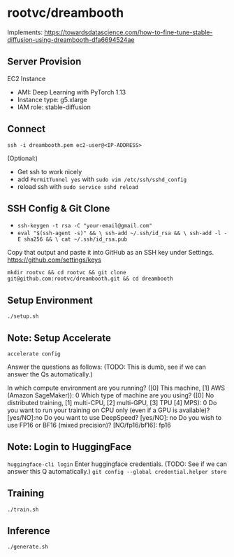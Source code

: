 rootvc/dreambooth
====================
Implements: https://towardsdatascience.com/how-to-fine-tune-stable-diffusion-using-dreambooth-dfa6694524ae

Server Provision
----------------
EC2 Instance
* AMI: Deep Learning with PyTorch 1.13
* Instance type: g5.xlarge
* IAM role: stable-diffusion

Connect
-------
`ssh -i dreambooth.pem ec2-user@<IP-ADDRESS>`

(Optional:)
* Get ssh to work nicely
 * add `PermitTunnel yes` with `sudo vim /etc/ssh/sshd_config`
 * reload ssh with `sudo service sshd reload`

SSH Config & Git Clone
----------------------
* `ssh-keygen -t rsa -C "your-email@gmail.com"`
* `eval "$(ssh-agent -s)" && \
ssh-add ~/.ssh/id_rsa && \
ssh-add -l -E sha256 && \
cat ~/.ssh/id_rsa.pub`

Copy that output and paste it into GitHub as an SSH key under Settings.
https://github.com/settings/keys

`mkdir rootvc && cd rootvc && git clone git@github.com:rootvc/dreambooth.git && cd dreambooth`

Setup Environment
-----------------
`./setup.sh`

Note: Setup Accelerate
----------------
`accelerate config`

Answer the questions as follows:
(TODO: This is dumb, see if we can answer the Qs automatically.)

In which compute environment are you running? ([0] This machine, [1] AWS (Amazon SageMaker)): 0
Which type of machine are you using? ([0] No distributed training, [1] multi-CPU, [2] multi-GPU, [3] TPU [4] MPS): 0
Do you want to run your training on CPU only (even if a GPU is available)? [yes/NO]:no
Do you want to use DeepSpeed? [yes/NO]: no
Do you wish to use FP16 or BF16 (mixed precision)? [NO/fp16/bf16]: fp16

Note: Login to HuggingFace
--------------------
`huggingface-cli login`
Enter huggingface credentials.
(TODO: See if we can answer this Q automatically.)
`git config --global credential.helper store`

Training
--------
`./train.sh`

Inference
---------
`./generate.sh`
